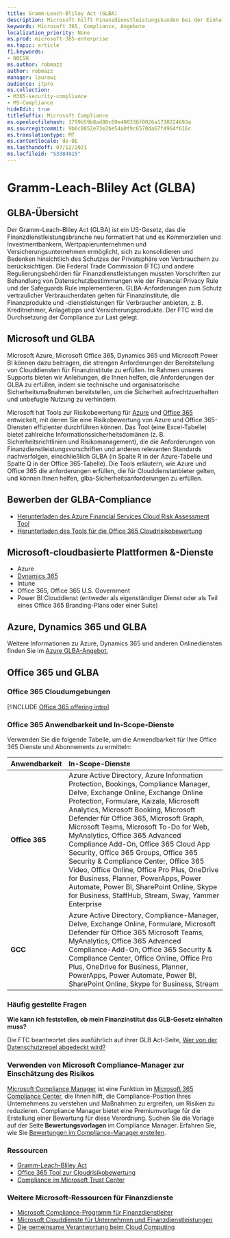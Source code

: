 ```yaml
---
title: Gramm-Leach-Bliley Act (GLBA)
description: Microsoft hilft Finanzdienstleistungskunden bei der Einhaltung der Datenschutz- und Sicherheitsanforderungen des Gramm-Leach-Bliley Act (GLBA).
keywords: Microsoft 365, Compliance, Angebote
localization_priority: None
ms.prod: microsoft-365-enterprise
ms.topic: article
f1.keywords:
- NOCSH
ms.author: robmazz
author: robmazz
manager: laurawi
audience: itpro
ms.collection:
- M365-security-compliance
- MS-Compliance
hideEdit: true
titleSuffix: Microsoft Compliance
ms.openlocfilehash: 3799b59b8ad88c69e400336f0026a1730224693a
ms.sourcegitcommit: 9b0c8852e73e2be54a0f9c6570da67f4964f616c
ms.translationtype: MT
ms.contentlocale: de-DE
ms.lasthandoff: 07/12/2021
ms.locfileid: "53384915"
---
```

# <a name="gramm-leach-bliley-act-glba"></a>Gramm-Leach-Bliley Act (GLBA)

## <a name="glba-overview"></a>GLBA-Übersicht

Der Gramm-Leach-Bliley Act (GLBA) ist ein US-Gesetz, das die Finanzdienstleistungsbranche neu formatiert hat und es Kommerziellen und Investmentbankern, Wertpapierunternehmen und Versicherungsunternehmen ermöglicht, sich zu konsolidieren und Bedenken hinsichtlich des Schutzes der Privatsphäre von Verbrauchern zu berücksichtigen. Die Federal Trade Commission (FTC) und andere Regulierungsbehörden für Finanzdienstleistungen mussten Vorschriften zur Behandlung von Datenschutzbestimmungen wie der Financial Privacy Rule und der Safeguards Rule implementieren. GLBA-Anforderungen zum Schutz vertraulicher Verbraucherdaten gelten für Finanzinstitute, die Finanzprodukte und -dienstleistungen für Verbraucher anbieten, z. B. Kreditnehmer, Anlagetipps und Versicherungsprodukte. Der FTC wird die Durchsetzung der Compliance zur Last gelegt.

## <a name="microsoft-and-glba"></a>Microsoft und GLBA

Microsoft Azure, Microsoft Office 365, Dynamics 365 und Microsoft Power BI können dazu beitragen, die strengen Anforderungen der Bereitstellung von Clouddiensten für Finanzinstitute zu erfüllen. Im Rahmen unseres Supports bieten wir Anleitungen, die Ihnen helfen, die Anforderungen der GLBA zu erfüllen, indem sie technische und organisatorische Sicherheitsmaßnahmen bereitstellen, um die Sicherheit aufrechtzuerhalten und unbefugte Nutzung zu verhindern.

Microsoft hat Tools zur Risikobewertung für [Azure](https://servicetrust.microsoft.com/ViewPage/TrustDocuments?command=Download&downloadType=Document&downloadId=6b218946-c235-4234-9beb-d557e39a3f44&docTab=6d000410-c9e9-11e7-9a91-892aae8839ad_Compliance_Guides) und [Office 365](https://servicetrust.microsoft.com/ViewPage/TrustDocuments?command=Download&downloadType=Document&downloadId=55702ffd-c35a-4619-8722-ab71c0c02002&docTab=6d000410-c9e9-11e7-9a91-892aae8839ad_Compliance_Guides) entwickelt, mit denen Sie eine Risikobewertung von Azure und Office 365-Diensten effizienter durchführen können. Das Tool (eine Excel-Tabelle) bietet zahlreiche Informationssicherheitsdomänen (z. B. Sicherheitsrichtlinien und Risikomanagement), die die Anforderungen von Finanzdienstleistungsvorschriften und anderen relevanten Standards nachverfolgen, einschließlich GLBA (in Spalte R in der Azure-Tabelle und Spalte Q in der Office 365-Tabelle). Die Tools erläutern, wie Azure und Office 365 die anforderungen erfüllen, die für Clouddienstanbieter gelten, und können Ihnen helfen, glba-Sicherheitsanforderungen zu erfüllen.

## <a name="promote-your-glba-compliance"></a>Bewerben der GLBA-Compliance

- [Herunterladen des Azure Financial Services Cloud Risk Assessment Tool](https://servicetrust.microsoft.com/ViewPage/TrustDocuments?command=Download&downloadType=Document&downloadId=6b218946-c235-4234-9beb-d557e39a3f44&docTab=6d000410-c9e9-11e7-9a91-892aae8839ad_Compliance_Guides)
- [Herunterladen des Tools für die Office 365 Cloudrisikobewertung](https://servicetrust.microsoft.com/ViewPage/TrustDocuments?command=Download&downloadType=Document&downloadId=55702ffd-c35a-4619-8722-ab71c0c02002&docTab=6d000410-c9e9-11e7-9a91-892aae8839ad_Compliance_Guides)

## <a name="microsoft-in-scope-cloud-platforms--services"></a>Microsoft-cloudbasierte Plattformen &-Dienste

- Azure
- [Dynamics 365](https://aka.ms/d365-compliance-list)
- Intune
- Office 365, Office 365 U.S. Government
- Power BI Clouddienst (entweder als eigenständiger Dienst oder als Teil eines Office 365 Branding-Plans oder einer Suite)

## <a name="azure-dynamics-365-and-glba"></a>Azure, Dynamics 365 und GLBA

Weitere Informationen zu Azure, Dynamics 365 und anderen Onlinediensten finden Sie im [Azure GLBA-Angebot.](/azure/compliance/offerings/offering-glba-us)

## <a name="office-365-and-glba"></a>Office 365 und GLBA

### <a name="office-365-cloud-environments"></a>Office 365 Cloudumgebungen

[!INCLUDE [Office 365 offering intro](../includes/o365-offering-introduction.md)]

### <a name="office-365-applicability-and-in-scope-services"></a>Office 365 Anwendbarkeit und In-Scope-Dienste

Verwenden Sie die folgende Tabelle, um die Anwendbarkeit für Ihre Office 365 Dienste und Abonnements zu ermitteln:

| **Anwendbarkeit** | **In-Scope-Dienste** |
|:------------------|:----------------------|
| **Office 365** | Azure Active Directory, Azure Information Protection, Bookings, Compliance Manager, Delve, Exchange Online, Exchange Online Protection, Formulare, Kaizala, Microsoft Analytics, Microsoft Booking, Microsoft Defender für Office 365, Microsoft Graph, Microsoft Teams, Microsoft To-Do for Web, MyAnalytics, Office 365 Advanced Compliance Add-On, Office 365 Cloud App Security, Office 365 Groups, Office 365 Security & Compliance Center, Office 365 Video, Office Online, Office Pro Plus, OneDrive for Business, Planner, PowerApps, Power Automate, Power BI, SharePoint Online, Skype for Business, StaffHub, Stream, Sway, Yammer Enterprise |
| **GCC** | Azure Active Directory, Compliance-Manager, Delve, Exchange Online, Formulare, Microsoft Defender für Office 365 Microsoft Teams, MyAnalytics, Office 365 Advanced Compliance-Add-On, Office 365 Security & Compliance Center, Office Online, Office Pro Plus, OneDrive for Business, Planner, PowerApps, Power Automate, Power BI, SharePoint Online, Skype for Business, Stream |

### <a name="frequently-asked-questions"></a>Häufig gestellte Fragen

**Wie kann ich feststellen, ob mein Finanzinstitut das GLB-Gesetz einhalten muss?**

Die FTC beantwortet dies ausführlich auf ihrer GLB Act-Seite, [Wer von der Datenschutzregel abgedeckt wird?](https://www.ftc.gov/tips-advice/business-center/guidance/how-comply-privacy-consumer-financial-information-rule-gramm#whois)

### <a name="use-microsoft-compliance-manager-to-assess-your-risk"></a>Verwenden von Microsoft Compliance-Manager zur Einschätzung des Risikos

[Microsoft Compliance Manager](/microsoft-365/compliance/compliance-manager) ist eine Funktion im [Microsoft 365 Compliance Center](/microsoft-365/compliance/microsoft-365-compliance-center), die Ihnen hilft, die Compliance-Position Ihres Unternehmens zu verstehen und Maßnahmen zu ergreifen, um Risiken zu reduzieren. Compliance Manager bietet eine Premiumvorlage für die Erstellung einer Bewertung für diese Verordnung. Suchen Sie die Vorlage auf der Seite **Bewertungsvorlagen** im Compliance Manager. Erfahren Sie, wie Sie [Bewertungen im Compliance-Manager erstellen](/microsoft-365/compliance/compliance-manager-assessments).

### <a name="resources"></a>Ressourcen

- [Gramm-Leach-Bliley Act](https://www.ftc.gov/tips-advice/business-center/privacy-and-security/gramm-leach-bliley-act)
- [Office 365 Tool zur Cloudrisikobewertung](https://servicetrust.microsoft.com/ViewPage/TrustDocuments?command=Download&downloadType=Document&downloadId=55702ffd-c35a-4619-8722-ab71c0c02002&docTab=6d000410-c9e9-11e7-9a91-892aae8839ad_Compliance_Guides)
- [Compliance im Microsoft Trust Center](https://www.microsoft.com/trust-center/compliance/compliance-overview)

### <a name="other-microsoft-resources-for-financial-services"></a>Weitere Microsoft-Ressourcen für Finanzdienste

- [Microsoft Compliance-Programm für Finanzdienstleiter](https://www.microsoft.com/download/details.aspx?id=55332)
- [Microsoft Clouddienste für Unternehmen und Finanzdienstleistungen](https://www.microsoft.com/trustcenter/cloudservices/financialservices)
- [Die gemeinsame Verantwortung beim Cloud Computing](https://aka.ms/sharedresponsibility)
